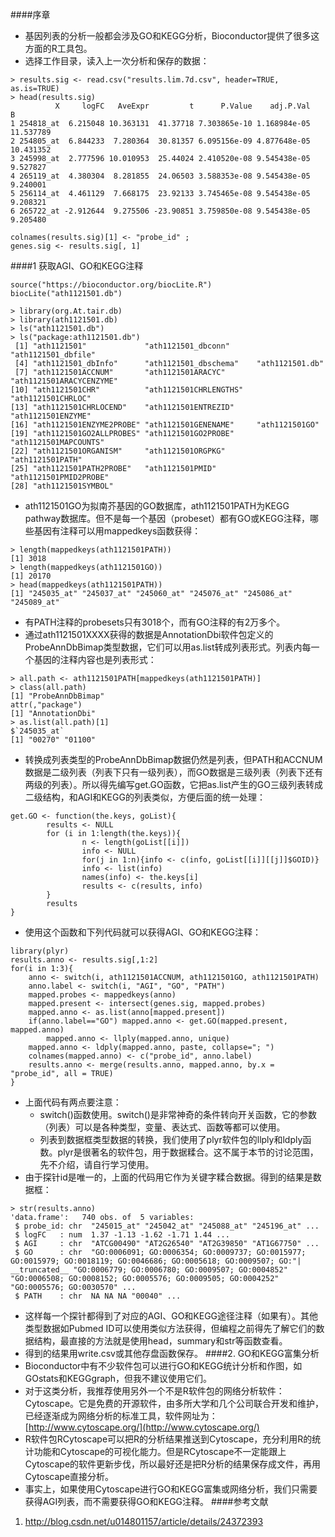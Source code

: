 ####序章
- 基因列表的分析一般都会涉及GO和KEGG分析，Bioconductor提供了很多这方面的R工具包。
- 选择工作目录，读入上一次分析和保存的数据：
```
> results.sig <- read.csv("results.lim.7d.csv", header=TRUE, as.is=TRUE)
> head(results.sig)
          X     logFC   AveExpr         t      P.Value    adj.P.Val         B
1 254818_at  6.215048 10.363131  41.37718 7.303865e-10 1.168984e-05 11.537789
2 254805_at  6.844233  7.280364  30.81357 6.095156e-09 4.877648e-05 10.431352
3 245998_at  2.777596 10.010953  25.44024 2.410520e-08 9.545438e-05  9.527827
4 265119_at  4.380304  8.281855  24.06503 3.588353e-08 9.545438e-05  9.240001
5 256114_at  4.461129  7.668175  23.92133 3.745465e-08 9.545438e-05  9.208321
6 265722_at -2.912644  9.275506 -23.90851 3.759850e-08 9.545438e-05  9.205480
```
```
colnames(results.sig)[1] <- "probe_id" ;
genes.sig <- results.sig[, 1]
```
####1 获取AGI、GO和KEGG注释
```
source("https://bioconductor.org/biocLite.R")
biocLite("ath1121501.db")
```
```
> library(org.At.tair.db)
> library(ath1121501.db)
> ls("ath1121501.db")
> ls("package:ath1121501.db")
 [1] "ath1121501"             "ath1121501_dbconn"      "ath1121501_dbfile"     
 [4] "ath1121501_dbInfo"      "ath1121501_dbschema"    "ath1121501.db"         
 [7] "ath1121501ACCNUM"       "ath1121501ARACYC"       "ath1121501ARACYCENZYME"
[10] "ath1121501CHR"          "ath1121501CHRLENGTHS"   "ath1121501CHRLOC"      
[13] "ath1121501CHRLOCEND"    "ath1121501ENTREZID"     "ath1121501ENZYME"      
[16] "ath1121501ENZYME2PROBE" "ath1121501GENENAME"     "ath1121501GO"          
[19] "ath1121501GO2ALLPROBES" "ath1121501GO2PROBE"     "ath1121501MAPCOUNTS"   
[22] "ath1121501ORGANISM"     "ath1121501ORGPKG"       "ath1121501PATH"        
[25] "ath1121501PATH2PROBE"   "ath1121501PMID"         "ath1121501PMID2PROBE"  
[28] "ath1121501SYMBOL" 
```
- ath1121501GO为拟南芥基因的GO数据库，ath1121501PATH为KEGG pathway数据库。但不是每一个基因（probeset）都有GO或KEGG注释，哪些基因有注释可以用mappedkeys函数获得：
```
> length(mappedkeys(ath1121501PATH))
[1] 3018
> length(mappedkeys(ath1121501GO))
[1] 20170
> head(mappedkeys(ath1121501PATH))
[1] "245035_at" "245037_at" "245060_at" "245076_at" "245086_at" "245089_at"
```
- 有PATH注释的probesets只有3018个，而有GO注释的有2万多个。
- 通过ath1121501XXXX获得的数据是AnnotationDbi软件包定义的ProbeAnnDbBimap类型数据，它们可以用as.list转成列表形式。列表内每一个基因的注释内容也是列表形式：
```
> all.path <- ath1121501PATH[mappedkeys(ath1121501PATH)]
> class(all.path)
[1] "ProbeAnnDbBimap"
attr(,"package")
[1] "AnnotationDbi"
> as.list(all.path)[1]
$`245035_at`
[1] "00270" "01100"
```
- 转换成列表类型的ProbeAnnDbBimap数据仍然是列表，但PATH和ACCNUM数据是二级列表（列表下只有一级列表），而GO数据是三级列表（列表下还有两级的列表）。所以得先编写get.GO函数，它把as.list产生的GO三级列表转成二级结构，和AGI和KEGG的列表类似，方便后面的统一处理：
```
get.GO <- function(the.keys, goList){
        results <- NULL
        for (i in 1:length(the.keys)){
                n <- length(goList[[i]])
                info <- NULL
                for(j in 1:n){info <- c(info, goList[[i]][[j]]$GOID)}
                info <- list(info)
                names(info) <- the.keys[i]
                results <- c(results, info)
        }
        results
}
```
- 使用这个函数和下列代码就可以获得AGI、GO和KEGG注释：
```
library(plyr)
results.anno <- results.sig[,1:2]
for(i in 1:3){
    anno <- switch(i, ath1121501ACCNUM, ath1121501GO, ath1121501PATH)
    anno.label <- switch(i, "AGI", "GO", "PATH")
    mapped.probes <- mappedkeys(anno)
    mapped.present <- intersect(genes.sig, mapped.probes)
    mapped.anno <- as.list(anno[mapped.present])
    if(anno.label=="GO") mapped.anno <- get.GO(mapped.present, mapped.anno)
        mapped.anno <- llply(mapped.anno, unique)
    mapped.anno <- ldply(mapped.anno, paste, collapse="; ")
    colnames(mapped.anno) <- c("probe_id", anno.label)
    results.anno <- merge(results.anno, mapped.anno, by.x = "probe_id", all = TRUE)
}
```
- 上面代码有两点要注意：
    - switch()函数使用。switch()是非常神奇的条件转向开关函数，它的参数（列表）可以是各种类型，变量、表达式、函数等都可以使用。
    - 列表到数据框类型数据的转换，我们使用了plyr软件包的llply和ldply函数。plyr是很著名的软件包，用于数据糅合。这不属于本节的讨论范围，先不介绍，请自行学习使用。
- 由于探针id是唯一的，上面的代码用它作为关键字糅合数据。得到的结果是数据框：
```
> str(results.anno)
'data.frame':	740 obs. of  5 variables:
 $ probe_id: chr  "245015_at" "245042_at" "245088_at" "245196_at" ...
 $ logFC   : num  1.37 -1.13 -1.62 -1.71 1.44 ...
 $ AGI     : chr  "ATCG00490" "AT2G26540" "AT2G39850" "AT1G67750" ...
 $ GO      : chr  "GO:0006091; GO:0006354; GO:0009737; GO:0015977; GO:0015979; GO:0018119; GO:0046686; GO:0005618; GO:0009507; GO:"| __truncated__ "GO:0006779; GO:0006780; GO:0009507; GO:0004852" "GO:0006508; GO:0008152; GO:0005576; GO:0009505; GO:0004252" "GO:0005576; GO:0030570" ...
 $ PATH    : chr  NA NA NA "00040" ...
```
- 这样每一个探针都得到了对应的AGI、GO和KEGG途径注释（如果有）。其他类型数据如Pubmed ID可以使用类似方法获得，但编程之前得先了解它们的数据结构，最直接的方法就是使用head，summary和str等函数查看。
- 得到的结果用write.csv或其他存盘函数保存。
####2. GO和KEGG富集分析
- Bioconductor中有不少软件包可以进行GO和KEGG统计分析和作图，如GOstats和KEGGgraph，但我不建议使用它们。
- 对于这类分析，我推荐使用另外一个不是R软件包的网络分析软件：Cytoscape。它是免费的开源软件，由多所大学和几个公司联合开发和维护，已经逐渐成为网络分析的标准工具，软件网址为：[http://www.cytoscape.org/](http://www.cytoscape.org/)
- R软件包RCytoscape可以把R的分析结果推送到Cytoscape，充分利用R的统计功能和Cytoscape的可视化能力。但是RCytoscape不一定能跟上Cytoscape的软件更新步伐，所以最好还是把R分析的结果保存成文件，再用Cytoscape直接分析。
- 事实上，如果使用Cytoscape进行GO和KEGG富集或网络分析，我们只需要获得AGI列表，而不需要获得GO和KEGG注释。
####参考文献
1. http://blog.csdn.net/u014801157/article/details/24372393
